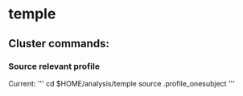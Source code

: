 # temple

## Cluster commands:

### Source relevant profile
Current:
'''
cd $HOME/analysis/temple
source .profile_onesubject
'''
